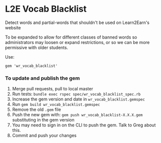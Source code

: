 L2E Vocab Blacklist
==================

Detect words and partial-words that shouldn't be used on Learn2Earn's website

To be expanded to allow for different classes of banned words so
administrators may loosen or expand restrictions, or so we can be more
permissive with older students.

Use:
```
gem 'wr_vocab_blacklist'
```

### To update and publish the gem

1. Merge pull requests, pull to local master
2. Run tests: `bundle exec rspec spec/wr_vocab_blacklist_spec.rb`
3. Increase the gem version and date in `wr_vocab_blacklist.gemspec`
4. Run `gem build wr_vocab_blacklist.gemspec`
5. Remove the old `.gem` file
6. Push the new gem with: `gem push wr_vocab_blacklist-X.X.X.gem` substituting in the gem version
  1. You may need to sign in on the CLI to push the gem. Talk to Greg about this.
7. Commit and push your changes